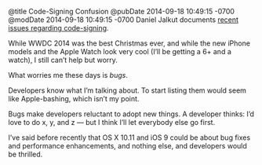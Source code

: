 @title Code-Signing Confusion
@pubDate 2014-09-18 10:49:15 -0700
@modDate 2014-09-18 10:49:15 -0700
Daniel Jalkut documents <a href="http://indiestack.com/2014/09/accepted-cdhash/">recent issues regarding code-signing</a>.

While WWDC 2014 was the best Christmas ever, and while the new iPhone models and the Apple Watch look very cool (I’ll be getting a 6+ and a watch), I still can’t help but worry.

What worries me these days is <em>bugs</em>.

Developers know what I’m talking about. To start listing them would seem like Apple-bashing, which isn’t my point.

Bugs make developers reluctant to adopt new things. A developer thinks: I’d love to do x, y, and z — but I think I’ll let everybody else go first.

I’ve said before recently that OS X 10.11 and iOS 9 could be about bug fixes and performance enhancements, and nothing else, and developers would be thrilled.
